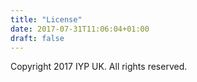 ```yaml
---
title: "License"
date: 2017-07-31T11:06:04+01:00
draft: false
---
```


Copyright 2017 IYP UK. All rights reserved.
